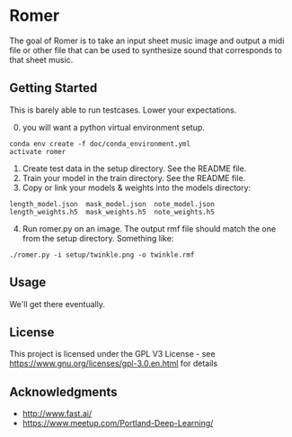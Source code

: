 # Romer

The goal of Romer is to take an input sheet music image and output a midi file or other file that can be used to synthesize sound that corresponds to that sheet music.

## Getting Started

This is barely able to run testcases.  Lower your expectations.

0. you will want a python virtual environment setup.

```
conda env create -f doc/conda_environment.yml
activate romer
```

1. Create test data in the setup directory.  See the README file.
2. Train your model in the train directory.  See the README file.
3. Copy or link your models & weights into the models directory:

```
length_model.json  mask_model.json  note_model.json
length_weights.h5  mask_weights.h5  note_weights.h5
```

4. Run romer.py on an image.  The output rmf file should match the one from the setup directory.  Something like:

```
./romer.py -i setup/twinkle.png -o twinkle.rmf
```

## Usage

We'll get there eventually.

## License

This project is licensed under the GPL V3 License - see https://www.gnu.org/licenses/gpl-3.0.en.html for details

## Acknowledgments

* http://www.fast.ai/
* https://www.meetup.com/Portland-Deep-Learning/
